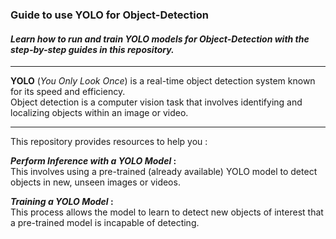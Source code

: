 ### Guide to use YOLO for Object-Detection


#### _Learn how to run and train YOLO models for Object-Detection with the step-by-step guides in this repository._

---

**YOLO** (_You Only Look Once_) is a real-time object detection system known for its speed and efficiency.\
Object detection is a computer vision task that involves identifying and localizing objects within an image or video.

---

This repository provides resources to help you :

**_Perform Inference with a YOLO Model_ :**\
This involves using a pre-trained (already available) YOLO model to detect objects in new, unseen images or videos.

**_Training a YOLO Model_ :**\
This process allows the model to learn to detect new objects of interest that a pre-trained model is incapable of detecting.

